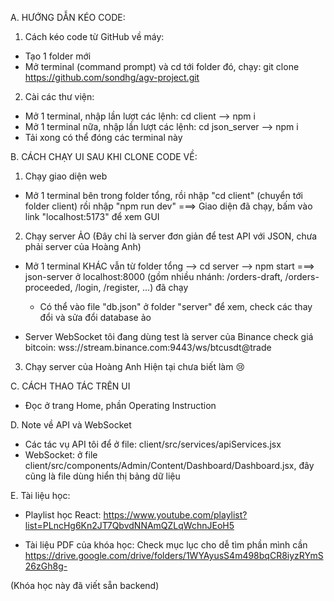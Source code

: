 A. HƯỚNG DẪN KÉO CODE:

1. Cách kéo code từ GitHub về máy:

- Tạo 1 folder mới
- Mở terminal (command prompt) và cd tới folder đó, chạy: git clone https://github.com/sondhg/agv-project.git

2. Cài các thư viện:

- Mở 1 terminal, nhập lần lượt các lệnh: cd client --> npm i
- Mở 1 terminal nữa, nhập lần lượt các lệnh: cd json_server --> npm i
- Tải xong có thể đóng các terminal này

B. CÁCH CHẠY UI SAU KHI CLONE CODE VỀ:

1. Chạy giao diện web

- Mở 1 terminal bên trong folder tổng, rồi nhập "cd client" (chuyển tới folder client) rồi nhập "npm run dev"
  ===> Giao diện đã chạy, bấm vào link "localhost:5173" để xem GUI

2. Chạy server ẢO (Đây chỉ là server đơn giản để test API với JSON, chưa phải server của Hoàng Anh)

- Mở 1 terminal KHÁC vẫn từ folder tổng --> cd server --> npm start
  ===> json-server ở localhost:8000 (gồm nhiều nhánh: /orders-draft, /orders-proceeded, /login, /register, ...) đã chạy

  - Có thể vào file "db.json" ở folder "server" để xem, check các thay đổi và sửa đổi database ảo

- Server WebSocket tôi đang dùng test là server của Binance check giá bitcoin: wss://stream.binance.com:9443/ws/btcusdt@trade

3. Chạy server của Hoàng Anh
   Hiện tại chưa biết làm 😢

C. CÁCH THAO TÁC TRÊN UI

- Đọc ở trang Home, phần Operating Instruction

D. Note về API và WebSocket

- Các tác vụ API tôi để ở file: client/src/services/apiServices.jsx
- WebSocket: ở file client/src/components/Admin/Content/Dashboard/Dashboard.jsx, đây cũng là file dùng hiển thị bảng dữ liệu

E. Tài liệu học:

- Playlist học React:
  https://www.youtube.com/playlist?list=PLncHg6Kn2JT7QbvdNNAmQZLqWchnJEoH5

- Tài liệu PDF của khóa học: Check mục lục cho dễ tìm phần mình cần
  https://drive.google.com/drive/folders/1WYAyusS4m498bqCR8iyzRYmS26zGh8g-

(Khóa học này đã viết sẵn backend)
